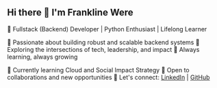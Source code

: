 ## Hi there 👋 I'm Frankline Were

<!--
**renegade620/renegade620** is a ✨ _special_ ✨ repository because its `README.md` (this file) appears on your GitHub profile.

Here are some ideas to get you started:

- 🔭 I’m currently working on ...
- 🌱 I’m currently learning ...
- 👯 I’m looking to collaborate on ...
- 🤔 I’m looking for help with ...
- 💬 Ask me about ...
- 📫 How to reach me: ...
- 😄 Pronouns: ...
- ⚡ Fun fact: ...
-->

🚀 Fullstack (Backend) Developer | Python Enthusiast | Lifelong Learner

🔹 Passionate about building robust and scalable backend systems
🔹 Exploring the intersections of tech, leadership, and impact
🔹 Always learning, always growing

🌱 Currently learning Cloud and Social Impact Strategy
📌 Open to collaborations and new opportunities
💬 Let's connect: [LinkedIn](https://www.linkedin.com/in/omondi-were/) | [GitHub](https://github.com/renegade620)



<!--
**renegade620/renegade620** is a ✨ _special_ ✨ repository because its `README.md` (this file) appears on your GitHub profile.

Here are some ideas to get you started:

- 🔭 I’m currently working on ...
- 🌱 I’m currently learning ...
- 👯 I’m looking to collaborate on ...
- 🤔 I’m looking for help with ...
- 💬 Ask me about ...
- 📫 How to reach me: ...
- 😄 Pronouns: ...
- ⚡ Fun fact: ...
-->
